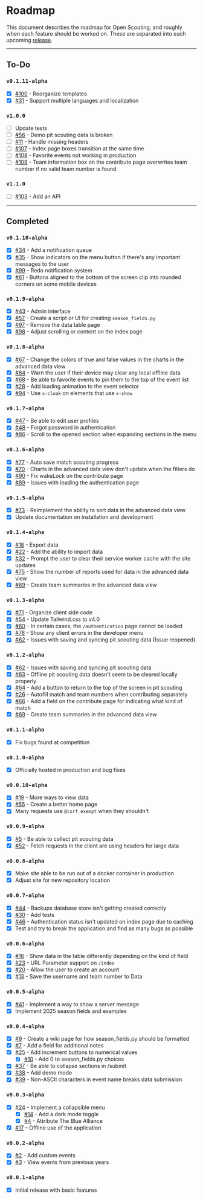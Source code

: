 # Roadmap
This document describes the roadmap for Open Scouting, and roughly when each feature should be worked on. These are separated into each upcoming [release](https://github.com/FRC-Team3484/open-scouting/releases).

---

## To-Do
### `v0.1.11-alpha`
- [x] [#100](https://github.com/FRC-Team3484/open-scouting/issues/100) - Reorganize templates
- [x] [#31](https://github.com/FRC-Team3484/open-scouting/issues/31) - Support multiple languages and localization

### `v1.0.0`
- [ ] Update tests
- [ ] [#56](https://github.com/FRC-Team3484/open-scouting/issues/56) - Demo pit scouting data is broken
- [ ] [#11](https://github.com/FRC-Team3484/open-scouting/issues/11) - Handle missing headers
- [ ] [#107](https://github.com/FRC-Team3484/open-scouting/issues/107) - Index page boxes transition at the same time
- [ ] [#108](https://github.com/FRC-Team3484/open-scouting/issues/108) - Favorite events not working in production
- [ ] [#109](https://github.com/FRC-Team3484/open-scouting/issues/109) - Team information box on the contribute page overwrites team number if no valid team number is found

### `v1.1.0`
- [ ] [#103](https://github.com/FRC-Team3484/open-scouting/issues/103) - Add an API

---
## Completed
### `v0.1.10-alpha`
- [x] [#34](https://github.com/FRC-Team3484/open-scouting/issues/34) - Add a notification queue
- [x] [#35](https://github.com/FRC-Team3484/open-scouting/issues/35) - Show indicators on the menu button if there's any important messages to the user
- [x] [#99](https://github.com/FRC-Team3484/open-scouting/issues/99) - Redo notification system
- [x] [#61](https://github.com/FRC-Team3484/open-scouting/issues/61) - Buttons aligned to the bottom of the screen clip into rounded corners on some mobile devices

### `v0.1.9-alpha`
- [x] [#43](https://github.com/FRC-Team3484/open-scouting/issues/43) - Admin interface
- [x] [#57](https://github.com/FRC-Team3484/open-scouting/issues/57) - Create a script or UI for creating `season_fields.py`
- [x] [#97](https://github.com/FRC-Team3484/open-scouting/issues/97) - Remove the data table page
- [x] [#98](https://github.com/FRC-Team3484/open-scouting/issues/98) - Adjust scrolling or content on the index page

### `v0.1.8-alpha`
- [x] [#67](https://github.com/FRC-Team3484/open-scouting/issues/67) - Change the colors of true and false values in the charts in the advanced data view
- [x] [#84](https://github.com/FRC-Team3484/open-scouting/issues/84) - Warn the user if their device may clear any local offline data
- [x] [#68](https://github.com/FRC-Team3484/open-scouting/issues/68) - Be able to favorite events to pin them to the top of the event list
- [x] [#28](https://github.com/FRC-Team3484/open-scouting/issues/28) - Add loading animation to the event selector
- [x] [#94](https://github.com/FRC-Team3484/open-scouting/issues/94) - Use `x-cloak` on elements that use `x-show`

### `v0.1.7-alpha`
- [x] [#47](https://github.com/FRC-Team3484/open-scouting/issues/47) - Be able to edit user profiles
- [x] [#48](https://github.com/FRC-Team3484/open-scouting/issues/48) - Forgot password in authentication
- [x] [#86](https://github.com/FRC-Team3484/open-scouting/issues/86) - Scroll to the opened section when expanding sections in the menu

### `v0.1.6-alpha`
- [x] [#77](https://github.com/FRC-Team3484/open-scouting/issues/77) - Auto save match scouting progress
- [x] [#70](https://github.com/FRC-Team3484/open-scouting/issues/70) - Charts in the advanced data view don't update when the filters do
- [x] [#90](https://github.com/FRC-Team3484/open-scouting/issues/90) - Fix wakeLock on the contribute page
- [x] [#89](https://github.com/FRC-Team3484/open-scouting/issues/89) - Issues with loading the authentication page

### `v0.1.5-alpha`
- [x] [#73](https://github.com/FRC-Team3484/open-scouting/issues/73) - Reimplement the ability to sort data in the advanced data view
- [x] Update documentation on installation and development

### `v0.1.4-alpha`
- [x] [#18](https://github.com/FRC-Team3484/open-scouting/issues/18) - Export data
- [x] [#22](https://github.com/FRC-Team3484/open-scouting/issues/22) - Add the ability to import data
- [x] [#32](https://github.com/FRC-Team3484/open-scouting/issues/32) - Prompt the user to clear their service worker cache with the site updates
- [x] [#75](https://github.com/FRC-Team3484/open-scouting/issues/75) - Show the number of reports used for data in the advanced data view
- [x] [#69](https://github.com/FRC-Team3484/open-scouting/issues/69) - Create team summaries in the advanced data view

### `v0.1.3-alpha`
- [x] [#71](https://github.com/FRC-Team3484/open-scouting/issues/71) - Organize client side code
- [x] [#54](https://github.com/FRC-Team3484/open-scouting/issues/54) - Update Tailwind.css to v4.0
- [x] [#60](https://github.com/FRC-Team3484/open-scouting/issues/60) - In certain cases, the `/authentication` page cannot be loaded
- [x] [#78](https://github.com/FRC-Team3484/open-scouting/issues/78) - Show any client errors in the developer menu
- [x] [#62](https://github.com/FRC-Team3484/open-scouting/issues/62) - Issues with saving and syncing pit scouting data (Issue reopened)

### `v0.1.2-alpha`
- [x] [#62](https://github.com/FRC-Team3484/open-scouting/issues/62) - Issues with saving and syncing pit scouting data
- [x] [#63](https://github.com/FRC-Team3484/open-scouting/issues/63) - Offline pit scouting data doesn't seem to be cleared locally properly
- [x] [#64](https://github.com/FRC-Team3484/open-scouting/issues/64) - Add a button to return to the top of the screen in pit scouting
- [x] [#26](https://github.com/FRC-Team3484/open-scouting/issues/26) - Autofill match and team numbers when contributing separately
- [x] [#66](https://github.com/FRC-Team3484/open-scouting/issues/66) - Add a field on the contribute page for indicating what kind of match
- [x] [#69](https://github.com/FRC-Team3484/open-scouting/issues/69) - Create team summaries in the advanced data view

### `v0.1.1-alpha`
- [x] Fix bugs found at competition

### `v0.1.0-alpha`
- [x] Officially hosted in production and bug fixes

### `v0.0.10-alpha`
- [x] [#19](https://github.com/FRC-Team3484/open-scouting/issues/19) - More ways to view data
- [x] [#55](https://github.com/FRC-Team3484/open-scouting/issues/55) - Create a better home page
- [x] Many requests use `@csrf_exempt` when they shouldn't

### `v0.0.9-alpha`
- [x] [#5](https://github.com/FRC-Team3484/open-scouting/issues/5) - Be able to collect pit scouting data
- [x] [#52](https://github.com/FRC-Team3484/open-scouting/issues/52) - Fetch requests in the client are using headers for large data

### `v0.0.8-alpha`
- [x] Make site able to be run out of a docker container in production
- [x] Adjust site for new repository location

### `v0.0.7-alpha`
- [x] [#44](https://github.com/FRC-Team3484/open-scouting/issues/44) - Backups database store isn't getting created correctly
- [x] [#30](https://github.com/FRC-Team3484/open-scouting/issues/30) - Add tests
- [x] [#46](https://github.com/FRC-Team3484/open-scouting/issues/46) - Authentication status isn't updated on index page due to caching
- [x] Test and try to break the application and find as many bugs as possible

### `v0.0.6-alpha`
- [x] [#16](https://github.com/FRC-Team3484/open-scouting/issues/16) - Show data in the table differently depending on the kind of field
- [x] [#23](https://github.com/FRC-Team3484/open-scouting/issues/23) - URL Parameter support on `/index`
- [x] [#20](https://github.com/FRC-Team3484/open-scouting/issues/20) - Allow the user to create an account
- [x] [#13](https://github.com/FRC-Team3484/open-scouting/issues/13) - Save the username and team number to Data

### `v0.0.5-alpha`
- [x] [#41](https://github.com/FRC-Team3484/open-scouting/issues/41) - Implement a way to show a server message
- [x] Implement 2025 season fields and examples

### `v0.0.4-alpha`
- [x] [#9](https://github.com/FRC-Team3484/open-scouting/issues/9) - Create a wiki page for how season_fields.py should be formatted
- [x] [#7](https://github.com/FRC-Team3484/open-scouting/issues/7) - Add a field for additional notes
- [x] [#25](https://github.com/FRC-Team3484/open-scouting/issues/25) - Add increment buttons to numerical values
  - [x] [#10](https://github.com/FRC-Team3484/open-scouting/issues/10) - Add 0 to season_fields.py choices
- [x] [#37](https://github.com/FRC-Team3484/open-scouting/issues/37) - Be able to collapse sections in /submit
- [x] [#38](https://github.com/FRC-Team3484/open-scouting/issues/38) - Add demo mode
- [x] [#39](https://github.com/FRC-Team3484/open-scouting/issues/39) - Non-ASCII characters in event name breaks data submission

### `v0.0.3-alpha`
- [x] [#24](https://github.com/FRC-Team3484/open-scouting/issues/24) - Implement a collapsible menu
  - [x] [#14](https://github.com/FRC-Team3484/open-scouting/issues/14) - Add a dark mode toggle
  - [x] [#4](https://github.com/FRC-Team3484/open-scouting/issues/4) - Attribute The Blue Alliance
- [x] [#17](https://github.com/FRC-Team3484/open-scouting/issues/17) - Offline use of the application

### `v0.0.2-alpha`
- [x] [#2](https://github.com/FRC-Team3484/open-scouting/issues/2) - Add custom events
- [x] [#3](https://github.com/FRC-Team3484/open-scouting/issues/3) - View events from previous years

### `v0.0.1-alpha`
- [x] Initial release with basic features